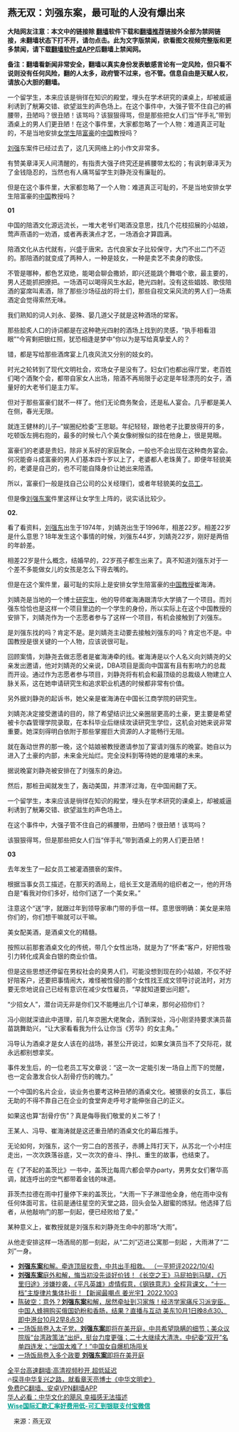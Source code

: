  <!-- 面包屑导航 --> <h2>燕无双：刘强东案，最可耻的人没有爆出来</h2> <p class="notice"><b>大陆网友注意：本文中的链接除 <a href="https://github.com/bannedbook/fanqiang" >翻墙</a>软件下载和<a href="https://github.com/killgcd/justmysocks/blob/master/README.md">翻墙推荐</a>链接外全部为禁网链接，未翻墙状态下打不开，请勿点击。此为文字版禁闻，欲看图文视频完整版和更多禁闻，请下载<a href="https://github.com/bannedbook/fanqiang">翻墙软件或APP</a>后翻墙上禁闻网。</p><p>备注：翻墙看新闻非常安全，翻墙以真实身份发表敏感言论有一定风险，但只看不说则没有任何风险，翻的人太多，政府管不过来，也不管。信息自由是天赋人权，请放心大胆的翻墙。</b></p>  <div class="entry"> <p id="summary">一个留学生，本来应该是徜徉在知识的殿堂，埋头在学术研究的课桌上，却被威逼利诱到了觥筹交错、欲望滋生的声色场上。在这个事件中，大强子管不住自己的裤腰带，丑陋吗？很丑陋！该骂吗？该狠狠得骂，但是那些把女人们当“伴手礼”带到酒桌上的男人们更丑陋！在这个事件里，大家都忽略了一个人物：难道真正可耻的，不是当地安排<a href="https://www.bannedbook.org/bnews/tag/%E5%A5%B3%E5%AD%A6%E7%94%9F/" class="st_tag internal_tag" rel="tag" title="标签 女学生 下的日志">女学生</a>陪<a href="https://www.bannedbook.org/bnews/tag/%e5%af%8c%e8%b1%aa/" class="st_tag internal_tag" rel="tag" title="标签 富豪 下的日志">富豪</a>的<span class='wp_keywordlink_affiliate'><a href="https://www.bannedbook.org/" title="中国" target="_blank">中国</a></span>教授吗？</p> <p><a href="https://www.bannedbook.org/bnews/tag/%E5%88%98%E5%BC%BA/" class="st_tag internal_tag" rel="tag" title="标签 刘强 下的日志">刘强</a>东案件已经过去了，这几天网络上的小作文非常多。</p> <p>有赞美章泽天人间清醒的，有指责大强子终究还是裤腰带太松的；有讽刺章泽天为了金钱隐忍的，当然也有人痛骂留学生刘静尧没有廉耻的。</p> <p>但是在这个事件里，大家都忽略了一个人物：难道真正可耻的，不是当地安排女学生陪富豪的<a href="https://www.bannedbook.org/bnews/tag/%E4%B8%AD%E5%9B%BD/" class="st_tag internal_tag" rel="tag" title="标签 中国 下的日志">中国</a>教授吗？</p> <p><strong>01</strong></p> <p>中国的陪酒文化源远流长，一堆大老爷们喝酒没意思，找几个花枝招展的小姑娘，莺声燕语的一劝酒，或者再表演点才艺，一场酒会才算圆满。</p> <p>陪酒文化从古代就有，兴盛于唐宋。古代良家女子比较保守，大门不出二门不迈的。那陪酒的就变成了两种人，一种是妓女，一种是卖艺不卖身的歌伎。</p> <p>不管是哪种，都色艺双绝，能喝会聊会撒娇，即兴还能跳个舞唱个歌，最主要的，男人还能抓把撩把。一场酒可以喝得风生水起，艳光四射。没有这些娼妓、歌伎陪酒的宴席叫素酒，除了那些沙场征战的将士们，那些自视文采风流的男人们一场素酒定会觉得索然无味。</p> <p>我们熟知的词人刘永、晏殊、晏几道父子就是这种酒场的常客。</p> <p>那些脍炙人口的诗词都是在这种艳光四射的酒场上找到的灵感，“执手相看泪眼”“今宵剩把银红照，犹恐相逢是梦中”你以为是写给真挚爱人的？</p> <p>错，都是写给那些酒席宴上几夜风流又分别的妓女的。</p> <p>时光之轮转到了现代文明社会，欢场女子是没有了。妇女们也都出得厅堂，老百姓们喝个酒聚个会，都带自家女人出场，陪酒不再局限于必定是年轻漂亮的女子，酒量好的大老爷们是主力军。</p> <p>但对于那些富豪们就不一样了。他们无论商务聚会，还是私人宴会。几乎都是美人在侧，春光无限。</p>  <p>就连王健林的儿子&#8211;“娱圈纪检委”王思聪。年纪轻轻，跟他老子比要放得开的多，吃顿饭左拥右抱的，最多的时候七八个美女像树猴似的挂在他身上，很是晃眼。</p> <p>富豪们的老婆是贵妇，除非关系好的家庭聚会，一般也不会出现在这种商务宴会。何况能奋斗成富豪的男人们基本四十岁以上了，老婆都人老珠黄了。即便年轻貌美的，老婆是自己的，也不可能自降身价让她出来陪酒。</p> <p>所以，富豪们一般是找自己公司的公关经理们，或者年轻貌美的<a href="https://www.bannedbook.org/bnews/tag/%E5%A5%B3%E5%91%98%E5%B7%A5/" class="st_tag internal_tag" rel="tag" title="标签 女员工 下的日志">女员工</a>。</p> <p>但是像<a href="https://www.bannedbook.org/bnews/tag/%e5%88%98%e5%bc%ba%e4%b8%9c%e6%a1%88/" class="st_tag internal_tag" rel="tag" title="标签 刘强东案 下的日志">刘强东案</a>件里这样让女学生上阵的，说实话比较少。</p> <p><strong>02.</strong></p> <p>看了看资料，<a href="https://www.bannedbook.org/bnews/tag/%e5%88%98%e5%bc%ba%e4%b8%9c/" class="st_tag internal_tag" rel="tag" title="标签 刘强东 下的日志">刘强东</a>出生于1974年，刘婧尧出生于1996年，相差22岁。相差22岁是什么意思？18年发生这个事情的时候，刘强东44岁，刘婧尧22岁，刚好是两倍的年龄差。</p> <p>相差22岁是什么概念，结婚早的，22岁孩子都生出来了。真不知道刘强东对于一个差不多能做女儿的女孩是怎么下得去嘴的。</p> <p>但是在这个案件里，最可耻的实际上是安排女学生陪富豪的<a href="https://www.bannedbook.org/bnews/tag/%E4%B8%AD%E5%9B%BD%E6%95%99%E6%8E%88/" class="st_tag internal_tag" rel="tag" title="标签 中国教授 下的日志">中国教授</a>崔海涛。</p> <p>刘婧尧是当地的一个博士<a href="https://www.bannedbook.org/bnews/tag/%e7%a0%94%e7%a9%b6%e7%94%9f/" class="st_tag internal_tag" rel="tag" title="标签 研究生 下的日志">研究生</a>，他的导师崔海涛跟清华大学搞了一个项目。而刘强东恰恰也是这样一个项目里边的一个学生的身份，所以实际上在这个中国教授的安排下，刘婧尧作为一个志愿者参与了这样一个项目，有机会接触到了刘强东。</p> <p>是刘强东找的吗？肯定不是。是刘婧尧主动要去接触刘强东的吗？肯定也不是。中国教授是很关键的一个人物，应该说很可耻。</p> <p>回顾案情，刘静尧去做志愿者是崔海涛牵的线。崔海涛是以个人名义向刘婧尧的父亲发出邀请，他对刘婧尧的父亲说，DBA项目是面向中国富有且有影响力的总裁而开设。通过作为志愿者参与项目，刘静尧将有机会和最顶级的总裁级人物建立人脉关系，这在她申请研究生和追求职业机遇的时候都非常有价值。</p> <p>另外据刘静尧的起诉书，她父亲是崔海涛在中国长江商学院的研究生。</p> <p>刘婧尧决定接受邀请的目的，除了希望结识比父亲圈层更高的土豪，更主要是希望被卡尔森管理学院录取，在本科毕业后继续攻读研究生学位，这机会对她来说非常重要。她深刻得明白依附于那些掌握巨大资源的人才能畅行无阻。</p>  <p>就在轰动世界的那一晚，这个姑娘被教授邀请参加了宴请刘强东的晚宴。她自以为进入了土豪的内部，未来金光灿烂。完全没料到等待她的是难堪的未来。</p> <p>据说晚宴刘静尧被安排在了刘强东的身边。</p> <p>然后，那桩丑闻就发生了，轰动美国，并漂洋过海，在中国闹翻了天。</p> <p>一个留学生，本来应该是徜徉在知识的殿堂，埋头在学术研究的课桌上，却被威逼利诱到了觥筹交错、欲望滋生的声色场上。</p> <p>在这个事件中，大强子管不住自己的裤腰带，丑陋吗？很丑陋！该骂吗？</p> <p>该狠狠得骂，但是那些把女人们当“伴手礼”带到酒桌上的男人们更丑陋！</p> <p><strong>03</strong></p> <p>去年发生了一起女员工被灌酒猥亵的案件。</p> <p>根据当事女员工描述，在那天的酒局上，组长王文是酒局的组织者之一，他的开场白是“看我对你们多好，给你们送了一个美女来。”</p> <p>注意这个“送”字，就跟过年到领导家串门带的手信一样。意思很明确：美女是来陪你们的，你们想干嘛就可以干嘛。</p> <p>美女配美酒，是酒桌文化的精髓。</p> <p>按照以前那套酒桌文化的传统，带几个女性出场，就是为了“怀柔”客户，好把性吸引力转化成真金白银的商业价值。</p> <p>但是这些思想还停留在男权社会的臭男人们，可能没想到现在的小姑娘，不仅不好好陪客户，还要把事情闹大，难怪被性侵的那个女性找王成文领导讨说法时，对方要无奈地说自己已经有意识在减少女性雇员，“早就知道要出问题”。</p>  <p>“少招女人”，潜台词无非是你们又不能睡出几个订单来，那何必招你们？</p> <p>冯小刚就深谙此中道理，前几年京圈大佬聚会，酒到深处，冯小刚坚持要求演员苗苗跳舞助兴，“让大家看看我为什么让你当《芳华》的女主角。”</p> <p>冯导认为酒桌才是女人该在的战场，甚至公开说过，如果女演员当不了交际花，就永远都别想拿奖。</p> <p>事件发生后，的一位老员工写文章说：“这一次一定能引发一场自上而下的觉醒，也一定会激发合伙人刮骨疗伤的魄力。”</p> <p>一个中国的名片企业，谈业务也要考这种丑陋的酒桌文化。被猥亵的女员工，事后无助的不得不靠自己在企业的食堂奔走呼号才能伸张自己的正义。</p> <p>如果这也算“刮骨疗伤”？真是侮辱我们敬爱的关二爷了！</p> <p>王某人、冯导、崔海涛就是这还重丑陋的酒桌文化的幕后推手。</p> <p>无论如何，刘强东，这个一穷二白的苦孩子，赤膊上阵打天下，从苏北一个小村庄走出，一次次跌落谷底，又一次次的奋斗、挣扎、重生的故事，也结束了。</p> <p>在《了不起的盖茨比》一书中，盖茨比每周六都会举办party，男男女女们奢华高调，就连呼出的空气都带着金钱的味道。</p> <p>菲茨杰拉德在雨中打量停下来的盖茨比，“大雨一下子淋湿他全身，他在雨中没有任何体面可言。往前是通往星空的天堂之路，回头会坠入甜蜜的炼狱。他选择了后者，从他敲响门的那一刻起，便已经败给了爱。”</p> <p>某种意义上，崔教授就是刘强东和刘静尧生命中的那场“大雨”。</p> <p>从他走安排这样一场酒局的那一刻起，从“二刘”迈进公寓那一刻起 ，大雨淋了“二刘”一身。</p> <div id="taboola-mid-1"></div>  <ul class='op-related-articles' title='相关阅读'> <li><a href='https://www.bannedbook.org/bnews/sohnews/20221005/1793145.html' target='_blank'><b>刘强东案</b>和解。牵连顶层权贵，中共出手相救。 （一平短评2022/10/4)</a></li> <li><a href='https://www.bannedbook.org/bnews/bannedvideo/20221004/1792742.html' target='_blank'><b>刘强东案</b>庭外和解，悔当初没先谈好价钱！《长空之王》马屁拍到马腿，《万里归途》涉嫌抄袭，《平凡英雄》虚情假意，《钢铁意志》全程背课文，“十一档”主旋律片集体扑街！【新闻最嘲点 姜光宇】2022.1003</a></li> <li><a href='https://www.bannedbook.org/bnews/bannedvideo/20221003/1792300.html' target='_blank'>陈破空：意外？<b>刘强东案</b>和解，居然牵扯到习家族！经济学家痛斥习派宠臣。中国人蜂拥购买俄国奶粉和香肠，结果？直播与互动 美东10月1日晚8点30、即中港台10月2早8点30</a></li> <li><a href='https://www.bannedbook.org/bnews/bannedvideo/20220930/1791217.html' target='_blank'>一场饭局卷入太子党，<b>刘强东案</b>即将在美开庭，中共希望隐瞒的细节；美众议院版“台湾政策法”出炉，挺台力度更强；二十大继续大清洗，中纪委“双开”名单四连发；“出国太难了！”中国女自爆机场闯关</a></li> <li><a href='https://www.bannedbook.org/bnews/topimagenews/20220930/1791105.html' target='_blank'>一场饭局卷入多个政要 <b>刘强东案</b>即将在美开庭</a></li> </ul> <p class="texttj"> <a href="https://github.com/bannedbook/fanqiang/wiki/V2ray%E6%9C%BA%E5%9C%BA" target="_blank">全平台高速翻墙:高清视频秒开,超低延迟</a><br/> 🔥<a href="https://www.bannedbook.org/bnews/comments/20220808/1768773.html" target="_blank">探寻中华复兴之路，就看章天亮博士《中华文明史》</a><br/> <a href="https://github.com/bannedbook/fanqiang/wiki/%E7%A6%81%E9%97%BB%E7%BD%91%E5%AE%89%E5%8D%93%E7%BF%BB%E5%A2%99%E6%96%B0%E9%97%BBAPP" target="_blank">免费PC翻墙、安卓VPN翻墙APP</a><br/> <a href="https://www.bannedbook.org/bnews/comments/20220220/1694796.html" target="_blank">华人必看：中华文化的飓风 幸福感无法描述</a><br/> <b onclick="window.open('https://wise.prf.hn/click/camref:1011lqFCW/creativeref:1011l61212')" style="cursor:pointer;color:#00A191;text-decoration:underline;font-weight: bold;">Wise国际汇款汇率好费用低-可汇到银联支付宝微信</b> </p> <p class="src-info">　来源：燕无双 </p><a name='sharetosocial'></a> <div style="margin-bottom:5px;padding-bottom:5px;clear:both"> <div id="archive-pix-1" class="banner-ads"> <!-- AuctionX Display platform tag START --> <div id="27602x728x90x621x_ADSLOT1" clicktrack="%%CLICK_URL_ESC%%"></div>  <!-- AuctionX Display platform tag END --> </div> <div id="archive-pix-2" class="banner-ads"> <!-- AuctionX Display platform tag START --> <div id="27556x300x250x621x_ADSLOT1" clicktrack="%%CLICK_URL_ESC%%" style="margin:0 auto;text-align:center"></div>  <!-- AuctionX Display platform tag END --> </div> </div>  <div id="archive-pix-1" class="banner-ads"> <!-- AuctionX Display platform tag START --> <div id="27603x728x90x621x_ADSLOT1" clicktrack="%%CLICK_URL_ESC%%"></div>  <!-- AuctionX Display platform tag END --> </div> </div><!--END ENTRY--> 